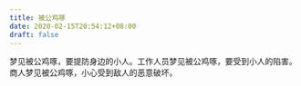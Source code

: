 ```yaml
---
title: 被公鸡啄
date: 2020-02-15T20:54:12+08:00
draft: false
---
```


梦见被公鸡啄，要提防身边的小人。工作人员梦见被公鸡啄，要受到小人的陷害。商人梦见被公鸡啄，小心受到敌人的恶意破坏。